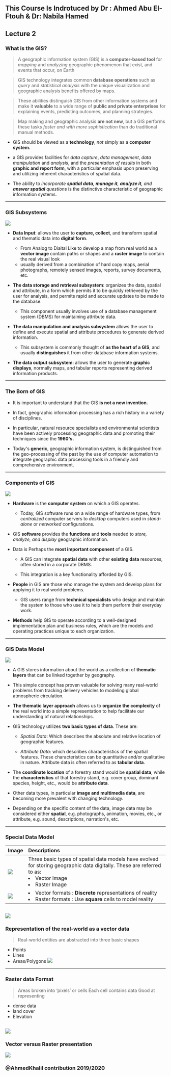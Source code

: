 ## This Course Is Indrotuced by Dr : Ahmed Abu El-Ftouh & Dr: Nabila Hamed




## Lecture 2

### What is the GIS?

> A geographic information system (GIS) is a __computer-based tool__ for _mapping_ and _analyzing_ geographic phenomenon that exist, and events that occur, on Earth

> GIS technology integrates common __database operations__ such as _query_ and _statistical analysis_ with the unique visualization and geographic analysis benefits offered by maps. 

> These abilities distinguish GIS from other information systems and make it __valuable__ to a wide range of __public and private enterprises__ for explaining events, predicting outcomes, and planning strategies.

> Map making and geographic analysis __are not new__, but a GIS performs these tasks _faster and with more sophistication_ than do traditional manual methods. 

- GIS should be viewed as a __technology__, _not_ simply as a __computer system.__  

- a GIS provides facilities for _data capture_, _data management_, _data manipulation_ and _analysis_, and the _presentation of results_ in both __graphic and report form__, with a particular emphasis upon preserving and utilizing inherent characteristics of spatial data.

- The ability to _incorporate __spatial data__, __manage it__, __analyze it__, and __answer spatial__ questions_ is the distinctive characteristic of geographic information systems. 
---
### GIS Subsystems

![](/PICS/1.PNG)

- __Data Input__: allows the user to __capture, collect__, and transform spatial and thematic data into __digital form__.  
    - From Analog to Diaital Like to develop a map from real world as a __vector image__ contain paths or shapes and a __raster image__ to contain the real visual look
    - usually derived from a combination of hard copy maps, aerial photographs, remotely sensed images, reports, survey documents, etc.

- __The data storage and retrieval subsystem__: organizes the data, spatial and attribute, in a form which permits it to be quickly retrieved by the user for analysis, and permits  rapid and accurate updates to be made to the database. 
    - This component usually involves use of a database management system (DBMS) for maintaining attribute data. 

- __The data manipulation and analysis subsystem__ allows the user to define and execute spatial and attribute procedures to generate derived information. 
    - This subsystem is commonly thought of __as the heart of a GIS__, and usually __distinguishes__ it from other database information systems.

- __The data output subsystem__: allows the user to generate __graphic displays__, normally maps, and tabular reports representing derived information products.

---
### The Born of GIS

- It is important to understand that the GIS __is not a new invention.__ 

- In fact, geographic information processing has a rich history in a variety of disciplines. 
- In particular, natural resource specialists and environmental scientists have been actively processing geographic data and promoting their techniques since the __1960's.__

- Today's __generic__, geographic information system, is distinguished from the geo-processing of the past by the use of computer automation to integrate geographic data processing tools in a friendly and comprehensive environment. 

---
### Components of GIS

![](PICS/2.png)
 
- __Hardware__ is the __computer system__ on which a GIS operates. 
    - Today, GIS software runs on a wide range of hardware types, from _centralized_ computer servers to _desktop_ computers used in _stand-alone_ or _networked_ configurations.

- GIS __software__ provides the __functions__ and __tools__ needed to _store, analyze, and display_ geographic information. 
- Data is Perhaps the __most important component__ of a GIS.
    - A GIS can integrate __spatial data__ with other __existing data__ resources, often stored in a corporate DBMS.

    - This integration is a key functionality afforded by GIS.

- __People__ in GIS are those who manage the system and develop plans for applying it to real world problems.
    - GIS users range from __technical specialists__ who design and maintain the system to those who use it to help them perform their everyday work. 

- __Methods__ help GIS to operate according to a well-designed implementation plan and business rules, which are the models and operating practices unique to each organization.
---
### GIS Data Model

![](PICS/3.png)

- A GIS stores information about the world as a collection of __thematic layers__ that can be linked together by geography. 

- This simple concept has proven valuable for solving many real-world problems from tracking delivery vehicles to modeling global atmospheric circulation.

- __The thematic layer approach__ allows us to __organize the complexity__ of the real world into a simple representation to help facilitate our understanding of natural relationships.

- GIS technology utilizes __two basic types of data__. These are:
    - _Spatial Data_: Which describes the absolute and relative location of geographic features. 

    - _Attribute Data_: which describes characteristics of the spatial features. These characteristics can be quantitative and/or qualitative in nature. Attribute data is often referred to as __tabular data__.

- The __coordinate location__ of a forestry stand would be __spatial data__, while the __characteristics__ of that forestry stand, e.g. cover group, dominant species, height, etc., would be __attribute data__.

- Other data types, in particular __image and multimedia data__, are becoming more prevalent with changing technology. 

- Depending on the specific content of the data, image data may be considered either __spatial__, e.g. photographs, animation, movies, etc., or attribute, e.g. sound, descriptions, narration's, etc. 
---
### Special Data Model
|Image| Descriptions|
|:-|:-|
|![](PICS/4.png)|Three basic types of spatial data models have evolved for storing geographic data digitally. These are referred to as:<li>Vector Image<li>Raster Image|
|![](PICS/5.png)|<li>Vector formats : __Discrete__ representations of reality<li>Raster formats : Use __square__ cells to model reality|

![](PICS/6.png)
---
### Representation of the real-world as a vector data
> Real-world entities are abstracted into three basic shapes
- Points
- Lines
- Areas/Polygons
![](PICS/7.png)

---
### Raster data Format
> Areas broken into ‘pixels’ or cells Each cell contains data
Good at representing
- dense data
- land cover
- Elevation

![](PICS/8.png)
---
### Vector versus Raster presentation

![](PICS/9.png)



### @AhmedKhalil contribution 2019/2020